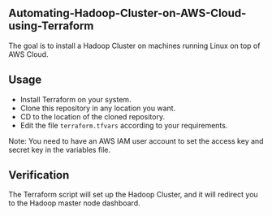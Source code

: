 ## Automating-Hadoop-Cluster-on-AWS-Cloud-using-Terraform

The goal is to install a Hadoop Cluster on machines running Linux on top of AWS Cloud.

## Usage

- Install Terraform on your system.
- Clone this repository in any location you want.
- CD to the location of the cloned repository.
- Edit the file ``terraform.tfvars`` according to your requirements.

Note: You need to have an AWS IAM user account to set the access key and secret key in the variables file.

## Verification

The Terraform script will set up the Hadoop Cluster, and it will redirect you to the Hadoop master node dashboard. 
